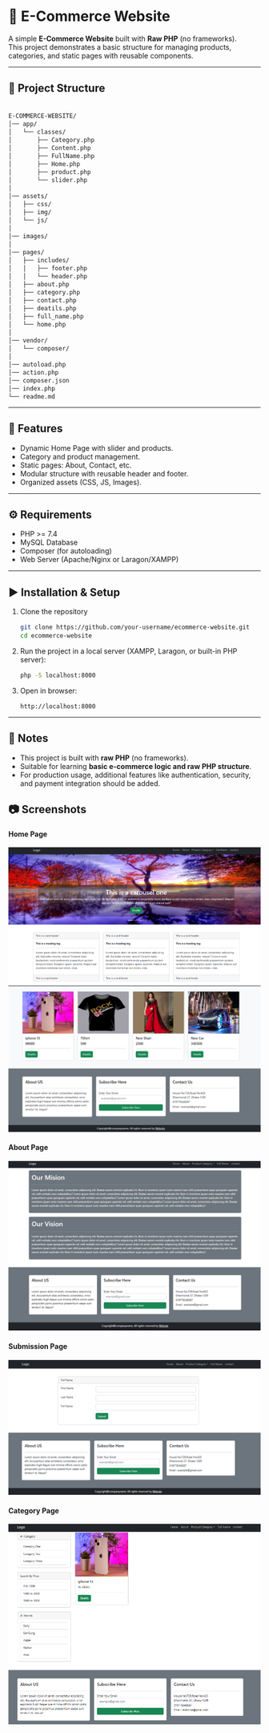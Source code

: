 # 🛒 E-Commerce Website  

A simple **E-Commerce Website** built with **Raw PHP** (no frameworks).  
This project demonstrates a basic structure for managing products, categories, and static pages with reusable components.  

---

## 📂 Project Structure  

```

E-COMMERCE-WEBSITE/
│── app/
│   └── classes/
│       ├── Category.php
│       ├── Content.php
│       ├── FullName.php
│       ├── Home.php
│       ├── product.php
│       └── slider.php
│
│── assets/
│   ├── css/
│   ├── img/
│   └── js/
│
│── images/
│
│── pages/
│   ├── includes/
│   │   ├── footer.php
│   │   └── header.php
│   ├── about.php
│   ├── category.php
│   ├── contact.php
│   ├── deatils.php
│   ├── full_name.php
│   └── home.php
│
│── vendor/
│   └── composer/
│
│── autoload.php
│── action.php
│── composer.json
│── index.php
└── readme.md

````

---

## 🚀 Features  
- Dynamic Home Page with slider and products.  
- Category and product management.  
- Static pages: About, Contact, etc.  
- Modular structure with reusable header and footer.  
- Organized assets (CSS, JS, Images).  

---

## ⚙️ Requirements  
- PHP >= 7.4  
- MySQL Database  
- Composer (for autoloading)  
- Web Server (Apache/Nginx or Laragon/XAMPP)  

---

## ▶️ Installation & Setup  
1. Clone the repository  
   ```bash
   git clone https://github.com/your-username/ecommerce-website.git
   cd ecommerce-website
    ```

2. Run the project in a local server (XAMPP, Laragon, or built-in PHP server):

   ```bash
   php -S localhost:8000
   ```

3. Open in browser:

   ```
   http://localhost:8000
   ```

---

## 📌 Notes

* This project is built with **raw PHP** (no frameworks).
* Suitable for learning **basic e-commerce logic and raw PHP structure**.
* For production usage, additional features like authentication, security, and payment integration should be added.

## 📷 Screenshots

#### Home Page

![Home](images/home.png)
![Home](images/footer.png)

#### About Page

![Home](images/about.png)

#### Submission Page

![Home](images/submission.png)

#### Category Page

![Home](images/Category.png)
